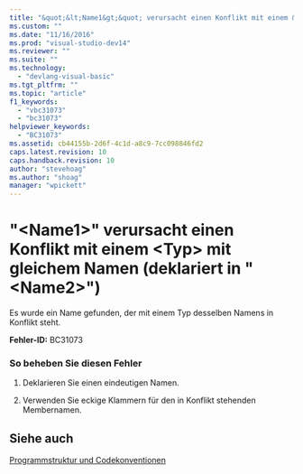 ```yaml
---
title: "&quot;&lt;Name1&gt;&quot; verursacht einen Konflikt mit einem &lt;Typ&gt; mit gleichem Namen (deklariert in &quot;&lt;Name2&gt;&quot;) | Microsoft Docs"
ms.custom: ""
ms.date: "11/16/2016"
ms.prod: "visual-studio-dev14"
ms.reviewer: ""
ms.suite: ""
ms.technology: 
  - "devlang-visual-basic"
ms.tgt_pltfrm: ""
ms.topic: "article"
f1_keywords: 
  - "vbc31073"
  - "bc31073"
helpviewer_keywords: 
  - "BC31073"
ms.assetid: cb44155b-2d6f-4c1d-a8c9-7cc098846fd2
caps.latest.revision: 10
caps.handback.revision: 10
author: "stevehoag"
ms.author: "shoag"
manager: "wpickett"
---
```

# &quot;&lt;Name1&gt;&quot; verursacht einen Konflikt mit einem &lt;Typ&gt; mit gleichem Namen (deklariert in &quot;&lt;Name2&gt;&quot;)
Es wurde ein Name gefunden, der mit einem Typ desselben Namens in Konflikt steht.  
  
 **Fehler\-ID:** BC31073  
  
### So beheben Sie diesen Fehler  
  
1.  Deklarieren Sie einen eindeutigen Namen.  
  
2.  Verwenden Sie eckige Klammern für den in Konflikt stehenden Membernamen.  
  
## Siehe auch  
 [Programmstruktur und Codekonventionen](../../visual-basic/programming-guide/program-structure/program-structure-and-code-conventions.md)